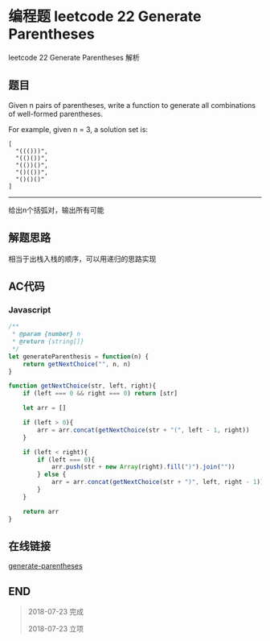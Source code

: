 # 编程题 leetcode 22 Generate Parentheses

leetcode 22 Generate Parentheses 解析

## 题目

Given n pairs of parentheses, write a function to generate all combinations of well-formed parentheses.

For example, given n = 3, a solution set is:

```
[
  "((()))",
  "(()())",
  "(())()",
  "()(())",
  "()()()"
]
```
----

给出n个括弧对，输出所有可能

## 解题思路

相当于出栈入栈的顺序，可以用递归的思路实现

## AC代码

### Javascript

``` javascript
/**
 * @param {number} n
 * @return {string[]}
 */
let generateParenthesis = function(n) {
    return getNextChoice("", n, n)
}

function getNextChoice(str, left, right){
    if (left === 0 && right === 0) return [str]

    let arr = []

    if (left > 0){
        arr = arr.concat(getNextChoice(str + "(", left - 1, right))
    }

    if (left < right){
        if (left === 0){
            arr.push(str + new Array(right).fill(")").join(""))
        } else {
            arr = arr.concat(getNextChoice(str + ")", left, right - 1))
        }
    }

    return arr
}
```
## 在线链接

[generate-parentheses](https://leetcode.com/problems/generate-parentheses/)

## END

>   2018-07-23  完成
> 
>   2018-07-23  立项
